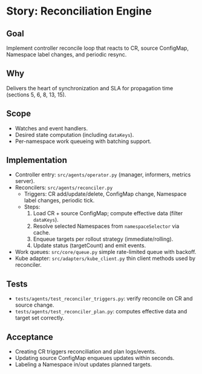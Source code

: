 # Story: Reconciliation Engine

## Goal
Implement controller reconcile loop that reacts to CR, source ConfigMap, Namespace label changes, and periodic resync.

## Why
Delivers the heart of synchronization and SLA for propagation time (sections 5, 6, 8, 13, 15).

## Scope
- Watches and event handlers.
- Desired state computation (including `dataKeys`).
- Per-namespace work queueing with batching support.

## Implementation
- Controller entry: `src/agents/operator.py` (manager, informers, metrics server).
- Reconcilers: `src/agents/reconciler.py`
  - Triggers: CR add/update/delete, ConfigMap change, Namespace label changes, periodic tick.
  - Steps:
    1) Load CR + source ConfigMap; compute effective data (filter `dataKeys`).
    2) Resolve selected Namespaces from `namespaceSelector` via cache.
    3) Enqueue targets per rollout strategy (immediate/rolling).
    4) Update status (targetCount) and emit events.
- Work queues: `src/core/queue.py` simple rate-limited queue with backoff.
- Kube adapter: `src/adapters/kube_client.py` thin client methods used by reconciler.

## Tests
- `tests/agents/test_reconciler_triggers.py`: verify reconcile on CR and source change.
- `tests/agents/test_reconciler_plan.py`: computes effective data and target set correctly.

## Acceptance
- Creating CR triggers reconciliation and plan logs/events.
- Updating source ConfigMap enqueues updates within seconds.
- Labeling a Namespace in/out updates planned targets.
